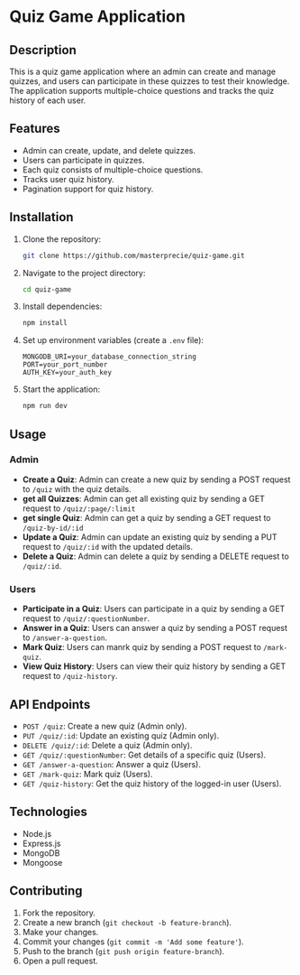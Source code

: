 # Quiz Game Application

## Description

This is a quiz game application where an admin can create and manage quizzes, and users can participate in these quizzes to test their knowledge. The application supports multiple-choice questions and tracks the quiz history of each user.

## Features

- Admin can create, update, and delete quizzes.
- Users can participate in quizzes.
- Each quiz consists of multiple-choice questions.
- Tracks user quiz history.
- Pagination support for quiz history.

## Installation

1. Clone the repository:
   ```sh
   git clone https://github.com/masterprecie/quiz-game.git
   ```
2. Navigate to the project directory:
   ```sh
   cd quiz-game
   ```
3. Install dependencies:
   ```sh
   npm install
   ```
4. Set up environment variables (create a `.env` file):
   ```env
   MONGODB_URI=your_database_connection_string
   PORT=your_port_number
   AUTH_KEY=your_auth_key
   ```
5. Start the application:
   ```sh
   npm run dev
   ```

## Usage

### Admin

- **Create a Quiz**: Admin can create a new quiz by sending a POST request to `/quiz` with the quiz details.
- **get all Quizzes**: Admin can get all existing quiz by sending a GET request to `/quiz/:page/:limit`
- **get single Quiz**: Admin can get a quiz by sending a GET request to `/quiz-by-id/:id`
- **Update a Quiz**: Admin can update an existing quiz by sending a PUT request to `/quiz/:id` with the updated details.
- **Delete a Quiz**: Admin can delete a quiz by sending a DELETE request to `/quiz/:id`.

### Users

- **Participate in a Quiz**: Users can participate in a quiz by sending a GET request to `/quiz/:questionNumber`.
- **Answer in a Quiz**: Users can answer a quiz by sending a POST request to `/answer-a-question`.
- **Mark Quiz**: Users can manrk quiz by sending a POST request to `/mark-quiz`.
- **View Quiz History**: Users can view their quiz history by sending a GET request to `/quiz-history`.

## API Endpoints

- `POST /quiz`: Create a new quiz (Admin only).
- `PUT /quiz/:id`: Update an existing quiz (Admin only).
- `DELETE /quiz/:id`: Delete a quiz (Admin only).
- `GET /quiz/:questionNumber`: Get details of a specific quiz (Users).
- `GET /answer-a-question`: Answer a quiz (Users).
- `GET /mark-quiz`: Mark quiz (Users).
- `GET /quiz-history`: Get the quiz history of the logged-in user (Users).

## Technologies

- Node.js
- Express.js
- MongoDB
- Mongoose

## Contributing

1. Fork the repository.
2. Create a new branch (`git checkout -b feature-branch`).
3. Make your changes.
4. Commit your changes (`git commit -m 'Add some feature'`).
5. Push to the branch (`git push origin feature-branch`).
6. Open a pull request.
